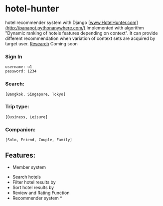# hotel-hunter
hotel recommender system with Django
[www.HotelHunter.com](http://panapot.pythonanywhere.com/)
Implemented with algorithm "Dynamic ranking of hotels features depending on context".
It can provide different recommendation when variation of context sets are acquired by target user.
[Research](http://panapot.pythonanywhere.com/) Coming soon

### Sign In
	username: u1
	password: 1234
### Search:
	[Bangkok, Singapore, Tokyo]
### Trip type:
	[Business, Leisure]
### Companion:
	[Solo, Friend, Couple, Family]
	
## Features:
- Member system
* Search hotels
* Filter hotel results by
* Sort hotel results by
* Review and Rating Function
* Recommender system *
